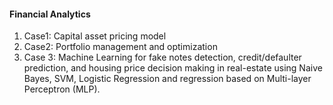 #### Financial Analytics
1. Case1: Capital asset pricing model
2. Case2: Portfolio management and optimization
3. Case 3: Machine Learning for fake notes detection, credit/defaulter prediction, and housing price decision making in real-estate using Naive Bayes, SVM, Logistic Regression and regression based on Multi-layer Perceptron (MLP).
